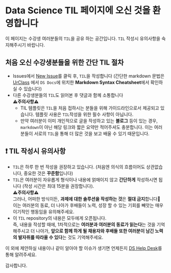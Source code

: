 # Data Science TIL 페이지에 오신 것을 환영합니다
이 페이지는 수강생 여러분들의 `TIL`을 공유 하는 공간입니다.
`TIL` 작성시 유의사항을 숙지해주시기 바랍니다.

## 처음 오신 수강생분들을 위한 간단 TIL 절차
- Issues에서 [New Issue](https://github.com/codestates/ds-TIL/issues/new)를 클릭 후, `TIL`을 작성합니다 (간단한 markdown 문법은 [UrClass](https://urclass.codestates.com/) 에서 `DS Docs`에 위치한 **Markdown Syntax Cheatsheet**에서 확인하실 수 있습니다)  
- 다른 수강생분들의 `TIL`도 읽어본 후 댓글과 함께 소통합니다  
**⚠️주의사항⚠️**   
  - TIL 템플릿은 `TIL`을 처음 접하시는 분들을 위해 가이드라인으로서 제공되고 있습니다. 템플릿 사용은 `TIL`작성을 위한 필수 사항이 아닙니다.  
  - 만약 여러분이 이미 개인적으로 글을 작성하고 있는 **블로그** 등이 있는 경우, `markdown`이 아닌 해당 링크와 짧은 요약만 적어주셔도 충분합니다. 이는 여러분들이 서로의 `TIL`을 통해 더 많은 것을 보고 배울 수 있기 때문입니다.

## :exclamation: TIL 작성시 유의사항
- `TIL`은 하루 한 번 작성을 권장하고 있습니다. (처음엔 의식의 흐름이어도 상관없습니다, 중요한 것은 **꾸준함**입니다)
- `TIL`은 여러분이 자유롭게 형식이나 내용에 얽매이지 않고 **간단하게** 작성하시면 됩니다 (작성 시간은 최대 15분을 권장합니다).  
**⚠️주의사항⚠️**  
그러나, 어떠한 방식이든, **과제에 대한 솔루션을 작성하는 것**은 **절대 금지**합니다🚫   
이는 여러분의 동료, 더 나아가 후배들이 노력, 성장 할 수 있는 기회를 빼앗는 매우 이기적인 행동임을 유의해주세요.    
- 이 `TIL` repository의 내용은 모두에게 오픈됩니다.  
즉, 내용을 작성할 때에, 1차적으로는 **여러분과 여러분의 동료가 읽는다**는 것을 기억해주시고
더 나아가, **앞으로 함께 하게 될 채용자와 후배들 또한 여러분이 남긴 노력의 발자취를 따라올 수 있다**는 것도 기억해주세요.

이 외에 제안하실 내용이나 같이 알아야 할 이슈가 생기면 언제든지 [DS Help Desk](https://github.com/codestates/help-desk-ds)를 통해 알려주세요.

감사합니다.
